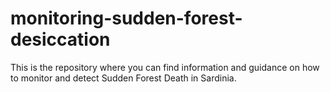 # monitoring-sudden-forest-desiccation
This is the repository where you can find information and guidance on how to monitor and detect Sudden Forest Death in Sardinia.
